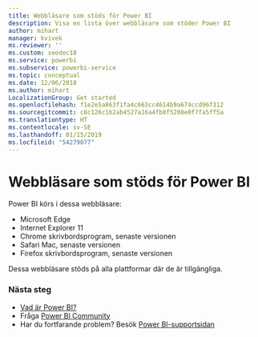 ```yaml
---
title: Webbläsare som stöds för Power BI
description: Visa en lista över webbläsare som stöder Power BI
author: mihart
manager: kvivek
ms.reviewer: ''
ms.custom: seodec18
ms.service: powerbi
ms.subservice: powerbi-service
ms.topic: conceptual
ms.date: 12/06/2018
ms.author: mihart
LocalizationGroup: Get started
ms.openlocfilehash: f1e2e5a863f1fa4c663cc4614b9a674ccd96f312
ms.sourcegitcommit: c8c126c1b2ab4527a16a4fb8f5208e0f7fa5ff5a
ms.translationtype: HT
ms.contentlocale: sv-SE
ms.lasthandoff: 01/15/2019
ms.locfileid: "54279077"
---
```

# <a name="supported-browsers-for-power-bi"></a>Webbläsare som stöds för Power BI
Power BI körs i dessa webbläsare:

* Microsoft Edge
* Internet Explorer 11
* Chrome skrivbordsprogram, senaste versionen
* Safari Mac, senaste versionen
* Firefox skrivbordsprogram, senaste versionen

Dessa webbläsare stöds på alla plattformar där de är tillgängliga.

### <a name="next-steps"></a>Nästa steg
* [Vad är Power BI?](../power-bi-overview.md)
* Fråga [Power BI Community](http://community.powerbi.com/)
* Har du fortfarande problem? Besök [Power BI-supportsidan](https://powerbi.microsoft.com/support/)


